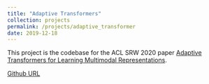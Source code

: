 ```yaml
---
title: "Adaptive Transformers"
collection: projects
permalink: /projects/adaptive_transformer
date: 2019-12-18
---
```


This project is the codebase for the ACL SRW 2020 paper [Adaptive Transformers for Learning Multimodal Representations]().

[Github URL](https://github.com/prajjwal1/adaptive_transformer)
